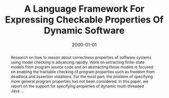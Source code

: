 ---
title: "A Language Framework For Expressing Checkable Properties Of Dynamic Software"
abstract: "Research on how to reason about correctness properties of software systems using model checking is advancing rapidly. Work on extracting finite-state models from program source code and on abstracting those models is focused on enabling the tractable checking of program properties such as freedom from deadlock and assertion violations. For the most part, the problem of specifying more general program properties has not been considered. In this paper, we report on the support for specifying properties of dynamic multi-threaded Java …"
date: 2000-01-01
venue: "SPIN Model Checking and Software Verification, 7th International SPIN Workshop, Stanford, CA, USA, August 30 - September 1, 2000, Proceedings"
paperurl: https://link.springer.com/chapter/10.1007/10722468_13
authors: "James C. Corbett, Matthew B. Dwyer, John Hatcliff and Robby"
awards: ""
---